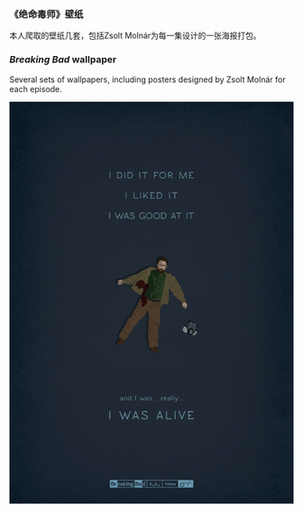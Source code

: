 ### 《绝命毒师》壁纸

本人爬取的壁纸几套，包括Zsolt Molnár为每一集设计的一张海报打包。

### *Breaking Bad* wallpaper

Several sets of wallpapers, including posters designed by Zsolt Molnár for each episode.

![](Breaking-Bad-S05E16-Felina.jpg)

